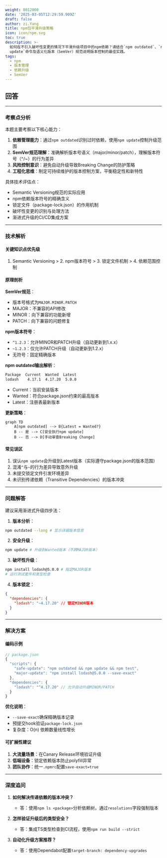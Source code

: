 ```yaml
---
weight: 8012000
date: '2025-03-05T12:29:59.909Z'
draft: false
author: zi.Yang
title: npm包平滑升级策略
icon: icon/npm.svg
toc: true
description: >-
  如何在不引入破坏性变更的情况下平滑升级项目中的npm依赖？请结合`npm outdated`、`npm
  update`命令及语义化版本（SemVer）规范说明版本控制的最佳实践。
tags:
  - npm
  - 版本管理
  - 依赖升级
  - SemVer
---
```


## 回答

---

### 考察点分析

本题主要考察以下核心能力：

1. **依赖管理能力**：通过`npm outdated`识别过时依赖，使用`npm update`控制升级范围
2. **SemVer规范理解**：准确解析版本号语义（major/minor/patch），理解版本符号（^/~）的行为差异
3. **风险控制意识**：避免自动升级导致Breaking Change的防护策略
4. **工程化思维**：制定可持续维护的版本控制方案，平衡稳定性和新特性

具体技术评估点：

- Semantic Versioning规范的实际应用
- npm依赖版本符号的精确含义
- 锁定文件（package-lock.json）的作用机制
- 破坏性变更的识别与处理方法
- 渐进式升级的CI/CD集成方案

---

### 技术解析

#### 关键知识点优先级

1. Semantic Versioning > 2. npm版本符号 > 3. 锁定文件机制 > 4. 依赖范围控制

#### 原理剖析

**SemVer规范**：

- 版本号格式为`MAJOR.MINOR.PATCH`
- MAJOR：不兼容的API修改
- MINOR：向下兼容的功能新增
- PATCH：向下兼容的问题修复

**npm版本符号**：

- `^1.2.3`：允许MINOR和PATCH升级（自动更新到1.x.x）
- `~1.2.3`：仅允许PATCH升级（自动更新到1.2.x）
- 无符号：固定精确版本

**npm outdated输出解析**：

```bash
Package  Current  Wanted  Latest
lodash    4.17.1  4.17.20  5.0.0
```

- Current：当前安装版本
- Wanted：符合package.json约束的最高版本
- Latest：注册表最新版本

**更新策略**：

```mermaid
graph TD
    A[npm outdated] --> B{Latest = Wanted?}
    B -- 是 --> C[安全执行npm update]
    B -- 否 --> D[手动审查Breaking Change]
```

#### 常见误区

1. 误认`npm update`会升级到Latest版本（实际遵守package.json的版本范围）
2. 混淆`^`与`~`的行为差异导致意外升级
3. 未提交锁定文件引发环境差异
4. 未识别传递依赖（Transitive Dependencies）的版本冲突

---

### 问题解答

建议采用渐进式升级四步法：

1. **版本分析**：

```bash
npm outdated --long # 显示详细版本信息
```

2. **安全升级**：

```bash
npm update # 升级到Wanted版本（不跨MAJOR版本）
```

3. **破坏性升级**：

```bash
npm install lodash@5.0.0 # 指定MAJOR版本
# 运行测试套件和类型检查
```

4. **版本锁定**：

```json
{
  "dependencies": {
    "lodash": "~4.17.20" // 锁定MINOR版本
  }
}
```

---

### 解决方案

#### 编码示例

```javascript
// package.json
{
  "scripts": {
    "safe-update": "npm outdated && npm update && npm test",
    "major-update": "npm install lodash@5.0.0 --save-exact"
  },
  "dependencies": {
    "lodash": "^4.17.20" // 允许自动升级MINOR/PATCH
  }
}
```

**优化说明**：

- `--save-exact`确保精确版本记录
- 预提交hook验证`package-lock.json`
- 复杂度：O(n) 依赖数量线性增长

#### 可扩展性建议

1. **大流量场景**：在Canary Release环境验证升级
2. **低端设备**：锁定依赖版本防止polyfill异常
3. **团队协作**：统一`.npmrc`配置`save-exact=true`

---

### 深度追问

1. **如何解决传递依赖的版本冲突？**
   - 答：使用`npm ls <package>`分析依赖树，通过`resolutions`字段强制版本

2. **怎样验证升级后的类型安全？**
   - 答：集成TS类型检查到CI流程，使用`npm run build --strict`

3. **自动化升级方案推荐？**
   - 答：使用Dependabot配置`target-branch: dependency-upgrades`
